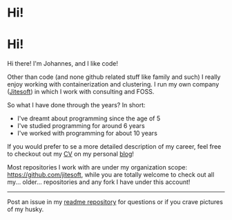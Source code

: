 # Hi!
# Hi!

Hi there! I'm Johannes, and I like code!

Other than code (and none github related stuff like family and such) I really enjoy working with containerization and clustering.
I run my own company ([Jitesoft](https://github.com/jitesoft)) in which I work with consulting and FOSS.

So what I have done through the years?
In short:

* I've dreamt about programming since the age of 5
* I've studied programming for around 6 years
* I've worked with programming for about 10 years

If you would prefer to se a more detailed description of my career, feel free to checkout out my [CV](https://jite.eu/CV) on my personal [blog](https://jite.eu)!

Most repositories I work with are under my organization scope: https://github.com/jitesoft, while you are totally welcome to check out all my... older... repositories
and any fork I have under this account!

---

Post an issue in my [readme repository](https://github.com/johannestegner/johannestegner) for questions or if you crave pictures of my husky.


<!--
**Johannestegner/Johannestegner** is a ✨ _special_ ✨ repository because its `README.md` (this file) appears on your GitHub profile.

Here are some ideas to get you started:

- 🔭 I’m currently working on ...
- 🌱 I’m currently learning ...
- 👯 I’m looking to collaborate on ...
- 🤔 I’m looking for help with ...
- 💬 Ask me about ...
- 📫 How to reach me: ...
- 😄 Pronouns: ...
- ⚡ Fun fact: ...
-->
